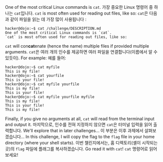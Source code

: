 One of the most critical Linux commands is `cat`.
가장 중요한 Linux 명령어 중 하나는 `cat`입니다.
`cat` is most often used for reading out files, like so:
`cat`은 다음과 같이 파일을 읽는 데 가장 많이 사용됩니다 :
```console
hacker@dojo:~$ cat /challenge/DESCRIPTION.md
One of the most critical Linux commands is `cat`.
`cat` is most often used for reading out files, like so:
```

`cat` will con**cat**enate (hence the name) multiple files if provided multiple arguments.
`cat`은 여러 개의 인수를 제공하면 여러 파일을 연결합니다(이름에서 알 수 있듯이).
For example:
예를 들어:
```console
hacker@dojo:~$ cat myfile
This is my file!
hacker@dojo:~$ cat yourfile
This is your file!
hacker@dojo:~$ cat myfile yourfile
This is my file!
This is your file!
hacker@dojo:~$ cat myfile yourfile myfile
This is my file!
This is your file!
This is my file!
```

Finally, if you give no arguments at all, `cat` will read from the terminal input and output it.
마지막으로, 인수를 전혀 지정하지 않으면 `cat`은 터미널 입력을 읽어 출력합니다.
We'll explore that in later challenges...
이 부분은 이후 과제에서 살펴보겠습니다...
In this challenge, I will copy the flag to the `flag` file in your home directory (where your shell starts).
이번 챌린지에서는, 홈 디렉토리(셸이 시작되는 곳)의 `flag` 파일에 플래그를 복사하겠습니다.
Go read it with `cat`!
`cat` 명령어로 읽어보세요!
